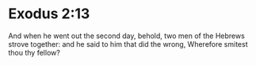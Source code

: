 # Exodus 2:13

And when he went out the second day, behold, two men of the Hebrews strove together: and he said to him that did the wrong, Wherefore smitest thou thy fellow?